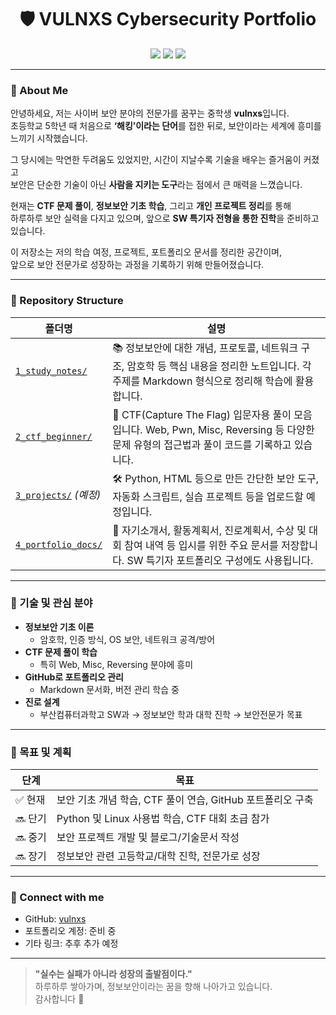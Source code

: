 <h1 align="center">🛡️ VULNXS Cybersecurity Portfolio</h1>

<p align="center">
  <img src="https://img.shields.io/badge/CTF-Beginner-blue?style=flat-square" />
  <img src="https://img.shields.io/badge/Student-Middle_School-red?style=flat-square" />
  <img src="https://img.shields.io/badge/Goal-InfoSec_Expert-green?style=flat-square" />
</p>

---

### 👋 About Me

안녕하세요, 저는 사이버 보안 분야의 전문가를 꿈꾸는 중학생 **vulnxs**입니다.  
초등학교 5학년 때 처음으로 **‘해킹’이라는 단어**를 접한 뒤로, 보안이라는 세계에 흥미를 느끼기 시작했습니다.  

그 당시에는 막연한 두려움도 있었지만, 시간이 지날수록 기술을 배우는 즐거움이 커졌고  
보안은 단순한 기술이 아닌 **사람을 지키는 도구**라는 점에서 큰 매력을 느꼈습니다.

현재는 **CTF 문제 풀이**, **정보보안 기초 학습**, 그리고 **개인 프로젝트 정리**를 통해  
하루하루 보안 실력을 다지고 있으며, 앞으로 **SW 특기자 전형을 통한 진학**을 준비하고 있습니다.

이 저장소는 저의 학습 여정, 프로젝트, 포트폴리오 문서를 정리한 공간이며,  
앞으로 보안 전문가로 성장하는 과정을 기록하기 위해 만들어졌습니다.

---

### 📁 Repository Structure

| 폴더명 | 설명 |
|--------|------|
| [`1_study_notes/`](./1_study_notes) | 📚 정보보안에 대한 개념, 프로토콜, 네트워크 구조, 암호학 등 핵심 내용을 정리한 노트입니다. 각 주제를 Markdown 형식으로 정리해 학습에 활용합니다. |
| [`2_ctf_beginner/`](./2_ctf_beginner) | 🧩 CTF(Capture The Flag) 입문자용 풀이 모음입니다. Web, Pwn, Misc, Reversing 등 다양한 문제 유형의 접근법과 풀이 코드를 기록하고 있습니다. |
| [`3_projects/`](./3_projects) *(예정)* | 🛠️ Python, HTML 등으로 만든 간단한 보안 도구, 자동화 스크립트, 실습 프로젝트 등을 업로드할 예정입니다. |
| [`4_portfolio_docs/`](./4_portfolio_docs) | 📄 자기소개서, 활동계획서, 진로계획서, 수상 및 대회 참여 내역 등 입시를 위한 주요 문서를 저장합니다. SW 특기자 포트폴리오 구성에도 사용됩니다. |

---

### 🧠 기술 및 관심 분야

- **정보보안 기초 이론**  
  - 암호학, 인증 방식, OS 보안, 네트워크 공격/방어  
- **CTF 문제 풀이 학습**  
  - 특히 Web, Misc, Reversing 분야에 흥미  
- **GitHub로 포트폴리오 관리**  
  - Markdown 문서화, 버전 관리 학습 중  
- **진로 설계**  
  - 부산컴퓨터과학고 SW과 → 정보보안 학과 대학 진학 → 보안전문가 목표

---

### 🎯 목표 및 계획

| 단계 | 목표 |
|------|------|
| ✅ 현재 | 보안 기초 개념 학습, CTF 풀이 연습, GitHub 포트폴리오 구축 |
| 🔜 단기 | Python 및 Linux 사용법 학습, CTF 대회 초급 참가 |
| 🔜 중기 | 보안 프로젝트 개발 및 블로그/기술문서 작성 |
| 🔜 장기 | 정보보안 관련 고등학교/대학 진학, 전문가로 성장 |

---

### 🔗 Connect with me

- GitHub: [vulnxs](https://github.com/vulnxs)
- 포트폴리오 계정: 준비 중
- 기타 링크: 추후 추가 예정

---

> **"실수는 실패가 아니라 성장의 출발점이다."**  
> 하루하루 쌓아가며, 정보보안이라는 꿈을 향해 나아가고 있습니다.  
> 감사합니다 🙌

